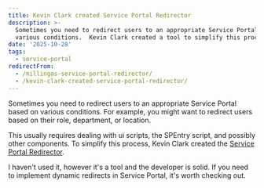 ```yaml
---
title: Kevin Clark created Service Portal Redirector
description: >-
  Sometimes you need to redirect users to an appropriate Service Portal based on
  various conditions.  Kevin Clark created a tool to simplify this process.
date: '2025-10-28'
tags:
  - service-portal
redirectFrom:
  - /millingas-service-portal-redirector/
  - /kevin-clark-created-service-portal-redirector/
---
```


Sometimes you need to redirect users to an appropriate Service Portal based on various conditions. For example, you might want to redirect users based on their role, department, or location.

This usually requires dealing with ui scripts, the SPEntry script, and possibly other components. To simplify this process, Kevin Clark created the [Service Portal Redirector](https://github.com/milligna/sn-portal-redirector).

I haven't used it, however it's a tool and the developer is solid.  If you need to implement dynamic redirects in Service Portal, it's worth checking out.